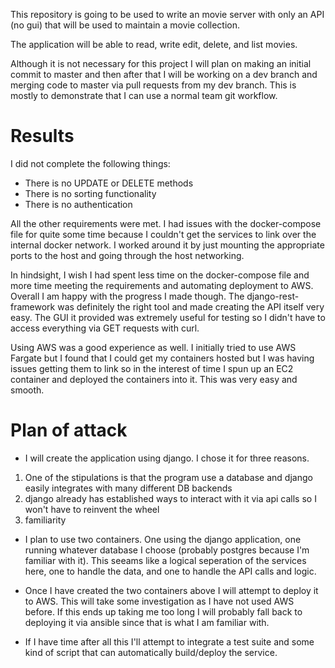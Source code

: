 This repository is going to be used to write an movie server with only an API (no gui) that will be used to maintain a movie collection.

The application will be able to read, write edit, delete, and list movies.

Although it is not necessary for this project I will plan on making an initial commit to master and then after that I will be working on a dev branch and merging code to master via pull requests from my dev branch. This is mostly to demonstrate that I can use a normal team git workflow.

# Results

I did not complete the following things:

- There is no UPDATE or DELETE methods
- There is no sorting functionality
- There is no authentication

All the other requirements were met. I had issues with the docker-compose file for quite some time because I couldn't get the services to link over the internal docker network. I worked around it by just mounting the appropriate ports to the host and going through the host networking. 

In hindsight, I wish I had spent less time on the docker-compose file and more time meeting the requirements and automating deployment to AWS. Overall I am happy with the progress I made though. The django-rest-framework was definitely the right tool and made creating the API itself very easy. The GUI it provided was extremely useful for testing so I didn't have to access everything via GET requests with curl.

Using AWS was a good experience as well. I initially tried to use AWS Fargate but I found that I could get my containers hosted but I was having issues getting them to link so in the interest of time I spun up an EC2 container and deployed the containers into it. This was very easy and smooth.

# Plan of attack

- I will create the application using django. I chose it for three reasons. 
1) One of the stipulations is that the program use a database and django easily integrates with many different DB backends
2) django already has established ways to interact with it via api calls so I won't have to reinvent the wheel
3) familiarity

- I plan to use two containers. One using the django application, one running whatever database I choose (probably postgres because I'm familiar with it). This seeams like a logical seperation of the services here, one to handle the data, and one to handle the API calls and logic.

- Once I have created the two containers above I will attempt to deploy it to AWS. This will take some investigation as I have not used AWS before. If this ends up taking me too long I will probably fall back to deploying it via ansible since that is what I am familiar with.

- If I have time after all this I'll attempt to integrate a test suite and some kind of script that can automatically build/deploy the service.
